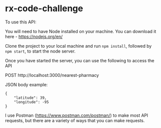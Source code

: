 # rx-code-challenge

To use this API:

You will need to have Node installed on your machine. You can download it here - https://nodejs.org/en/

Clone the project to your local machine and run `npm install`, followed by `npm start`, to start the node server.

Once you have started the server, you can use the following to access the API

POST http://localhost:3000/nearest-pharmacy 

JSON body example:
```
{
    "latitude": 39,
    "longitude": -95
}
```

I use Postman (https://www.postman.com/postman/) to make most API requests, but there are a variety of ways that you can make requests.
